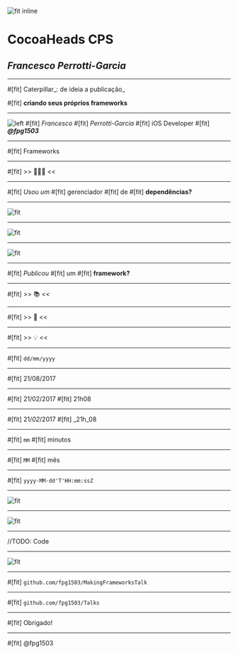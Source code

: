 ![fit inline](logo-cocoa-heads.gif)

# CocoaHeads CPS

## *Francesco Perrotti-Garcia*

---

#[fit] Caterpillar_: de ideia a publicação_

#[fit] **criando seus próprios frameworks**

---

![left](gravatar.jpg)
#[fit] *Francesco* 
#[fit] *Perrotti-Garcia*
#[fit] iOS Developer
#[fit] **_@fpg1503_**

---

#[fit] Frameworks

---

#[fit] >> 🙋🙋‍♂️ <<

---

#[fit] *Usou um*
#[fit] gerenciador
#[fit] de 
#[fit] **dependências?**

---

![fit](logo-cocoapods.png)

---

![fit](logo-carthage.png)

---

![fit](logo-swift.png)

---

#[fit] *Publicou*
#[fit] um 
#[fit] **framework?**

---

#[fit] >> 📚 << 

---

#[fit] >> 🐛 << 

---

#[fit] >> 💡 <<

---

#[fit] `dd/mm/yyyy`

---

#[fit] 21/08/2017

---

#[fit] 21/02/2017
#[fit] 21h08

---

#[fit] 21/_02_/2017
#[fit] _21h_08

---

#[fit] `mm`
#[fit] minutos

---

#[fit] `MM`
#[fit] mês

---

#[fit] `yyyy-MM-dd'T'HH:mm:ssZ`

---

![fit](issues-with-dates.png)


---

![fit](iso-formatter.png)

---

//TODO: Code

---

![fit](caterpillar.png)

---

#[fit] `github.com/fpg1503/MakingFrameworksTalk`

---

#[fit] `github.com/fpg1503/Talks`

---

#[fit] Obrigado!

---

#[fit] @fpg1503